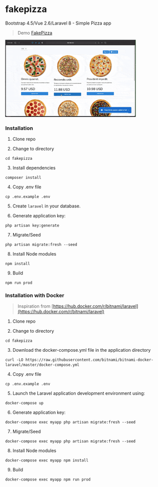 # fakepizza

Bootstrap 4.5/Vue 2.6/Laravel 8 - Simple Pizza app


> Demo [FakePizza](http://178.217.158.43:3000)

<img src="demo.gif" width="416">

### Installation

1. Clone repo

2. Change to directory

````
cd fakepizza
````   

3. Install dependencies

````
composer install
````

4. Copy .env file

```
cp .env.example .env
```

5. Create `laravel` in your database.

6. Generate application key:

````
php artisan key:generate
````

7. Migrate/Seed
````
php artisan migrate:fresh --seed
````

8. Install Node modules
````
npm install
````

9. Build

````
npm run prod
````

### Installation with Docker 

> Inspiration from [https://hub.docker.com/r/bitnami/laravel](https://hub.docker.com/r/bitnami/laravel)


1. Clone repo

2. Change to directory

````
cd fakepizza
```` 

3. Download the docker-compose.yml file in the application directory

````
curl -LO https://raw.githubusercontent.com/bitnami/bitnami-docker-laravel/master/docker-compose.yml
````

4. Copy .env file

```
cp .env.example .env
```

5. Launch the Laravel application development environment using:

```
docker-compose up
```
6. Generate application key:
````
docker-compose exec myapp php artisan migrate:fresh --seed
````

7. Migrate/Seed
````
docker-compose exec myapp php artisan migrate:fresh --seed
````

8. Install Node modules
````
docker-compose exec myapp npm install
````

9. Build

````
docker-compose exec myapp npm run prod
````

